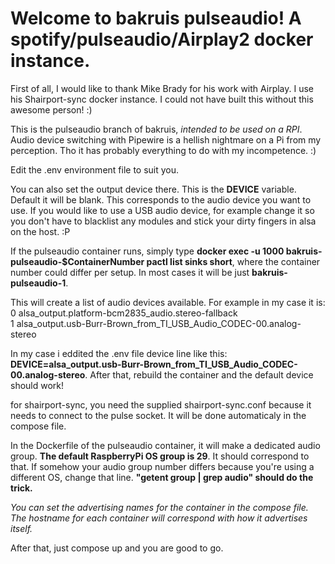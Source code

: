 # Welcome to bakruis pulseaudio! A spotify/pulseaudio/Airplay2 docker instance.

First of all, I would like to thank Mike Brady for his work with Airplay. I use his Shairport-sync docker instance.
I could not have built this without this awesome person! :)

This is the pulseaudio branch of bakruis, *intended to be used on a RPI*.
Audio device switching with Pipewire is a hellish nightmare on a Pi from my perception. Tho it has probably everything to do with my incompetence. :)

Edit the .env environment file to suit you.

You can also set the output device there. This is the **DEVICE** variable. Default it will be blank. This corresponds to the  audio device you want to use. If you would like to use a USB audio device, for example change it so you don't have to blacklist any modules and stick your dirty fingers in alsa on the host. :P

If the pulseaudio container runs, simply type **docker exec -u 1000 bakruis-pulseaudio-$ContainerNumber pactl list sinks short**, where the container number could differ per setup. In most cases it will be just **bakruis-pulseaudio-1**.

This will create a list of audio devices available. For example in my case it is:\
0	alsa_output.platform-bcm2835_audio.stereo-fallback\
1	alsa_output.usb-Burr-Brown_from_TI_USB_Audio_CODEC-00.analog-stereo

In my case i eddited the .env file device line like this: **DEVICE=alsa_output.usb-Burr-Brown_from_TI_USB_Audio_CODEC-00.analog-stereo**.
After that, rebuild the container and the default device should work!

for shairport-sync, you need the supplied shairport-sync.conf because it needs to connect to the pulse socket. It will be done automaticaly in the compose file.

In the Dockerfile of the pulseaudio container, it will make a dedicated audio group. **The default RaspberryPi OS group is 29**. It should correspond to that. If somehow your audio group number differs because you're using a different OS, change that line. **"getent group | grep audio" should do the trick.**

*You can set the advertising names for the container in the compose file. The hostname for each container will correspond with how it advertises itself.*

After that, just compose up and you are good to go.
